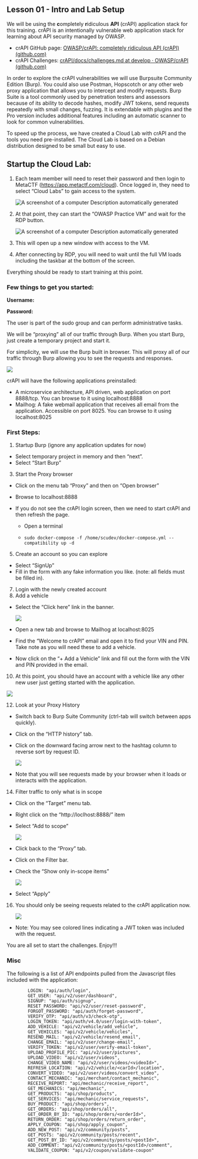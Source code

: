 ## Lesson 01 - Intro and Lab Setup

We will be using the **c**ompletely **r**idiculous **API** (crAPI) application stack for this training. crAPI is an intentionally vulnerable web application stack for learning about API security managed by OWASP.

- crAPI GitHub page: [OWASP/crAPI: completely ridiculous API (crAPI) (github.com)](https://github.com/OWASP/crAPI)
- crAPI Challenges: [crAPI/docs/challenges.md at develop · OWASP/crAPI (github.com)](https://github.com/OWASP/crAPI/blob/develop/docs/challenges.md)


In order to explore the crAPI vulnerabilities we will use Burpsuite Community Edition (Burp). You could also use Postman, Hopscotch or any other web proxy application that allows you to intercept and modify requests. Burp Suite is a tool commonly used by penetration testers and assessors because of its ability to decode hashes, modify JWT tokens, send requests repeatedly with small changes, fuzzing. It is extendable with plugins and the Pro version includes additional features including an automatic scanner to look for common vulnerabilities.

To speed up the process, we have created a Cloud Lab with crAPI and the tools you need pre-installed. The Cloud Lab is based on a Debian distribution designed to be small but easy to use. 

## Startup the Cloud Lab:

1. Each team member will need to reset their password and then login to MetaCTF (https://app.metactf.com/cloud). Once logged in, they need to select “Cloud Labs” to gain access to the system.

   ![A screenshot of a computer  Description automatically generated](Files/clip_image001.png)

2. At that point, they can start the “OWASP Practice VM” and wait for the RDP button.

   ![A screenshot of a computer  Description automatically generated](Files/clip_image001-1715220574544-3.png)

3. This will open up a new window with access to the VM.

4. After connecting by RDP, you will need to wait until the full VM loads including the taskbar at the bottom of the screen.

Everything should be ready to start training at this point.

### Few things to get you started:

**Username:**

**Password:**

The user is part of the sudo group and can perform administrative tasks.

We will be “proxying” all of our traffic through Burp. When you start Burp, just create a temporary project and start it.

For simplicity, we will use the Burp built in browser. This will proxy all of our traffic through Burp allowing you to see the requests and responses.

![](Files/image%202.png)  

  

crAPI will have the following applications preinstalled:

- A microservice architecture, API driven, web application on port 8888/tcp. You can browse to it using localhost:8888
- Mailhog: A fake webmail application that receives all email from the application. Accessible on port 8025. You can browse to it using localhost:8025


### First Steps:

1. Startup Burp (ignore any application updates for now)
- Select temporary project in memory and then “next”.
- Select “Start Burp”
3. Start the Proxy browser
- Click on the menu tab “Proxy” and then on “Open browser”
- Browse to localhost:8888
- If you do not see the crAPI login screen, then we need to start crAPI and then refresh the page. 

  - Open a terminal

  - ``` sudo docker-compose -f docker-compose.yml --compatibilitymode
    sudo docker-compose -f /home/scudev/docker-compose.yml --compatibility up -d
5. Create an account so you can explore
- Select “SignUp”
- Fill in the form with any fake information you like. (note: all fields must be filled in).

7. Login with the newly created account
8. Add a vehicle

- Select the “Click here” link in the banner.

  ![](Files/image%204.png)
- Open a new tab and browse to Mailhog at localhost:8025
- Find the “Welcome to crAPI” email and open it to find your VIN and PIN. Take note as you will need these to add a vehicle.
- Now click on the “+ Add a Vehicle” link and fill out the form with the VIN and PIN provided in the email.
10. At this point, you should have an account with a vehicle like any other new user just getting started with the application.

![](Files/image%205.png)

12. Look at your Proxy History

- Switch back to Burp Suite Community (ctrl-tab will switch between apps quickly).
- Click on the “HTTP history” tab.
- Click on the downward facing arrow next to the hashtag column to reverse sort by request ID.

  ![](Files/image%206.png)
- Note that you will see requests made by your browser when it loads or interacts with the application.
14. Filter traffic to only what is in scope
- Click on the “Target” menu tab.
- Right click on the “http://loclhost:8888/” item
- Select “Add to scope”

  ![](Files/image%207.png)
- Click back to the “Proxy” tab.
- Click on the Filter bar.
- Check the “Show only in-scope items”

  ![](Files/image%208.png)
- Select “Apply”
16. You should only be seeing requests related to the crAPI application now.

    ![](Files/image%209.png)
- Note: You may see colored lines indicating a JWT token was included with the request.

You are all set to start the challenges. Enjoy!!!

### Misc

The following is a list of API endpoints pulled from the Javascript files included with the application:

            LOGIN: "api/auth/login",
            GET_USER: "api/v2/user/dashboard",
            SIGNUP: "api/auth/signup",
            RESET_PASSWORD: "api/v2/user/reset-password",
            FORGOT_PASSWORD: "api/auth/forget-password",
            VERIFY_OTP: "api/auth/v3/check-otp",
            LOGIN_TOKEN: "api/auth/v4.0/user/login-with-token",
            ADD_VEHICLE: "api/v2/vehicle/add_vehicle",
            GET_VEHICLES: "api/v2/vehicle/vehicles",
            RESEND_MAIL: "api/v2/vehicle/resend_email",
            CHANGE_EMAIL: "api/v2/user/change-email",
            VERIFY_TOKEN: "api/v2/user/verify-email-token",
            UPLOAD_PROFILE_PIC: "api/v2/user/pictures",
            UPLOAD_VIDEO: "api/v2/user/videos",
            CHANGE_VIDEO_NAME: "api/v2/user/videos/<videoId>",
            REFRESH_LOCATION: "api/v2/vehicle/<carId>/location",
            CONVERT_VIDEO: "api/v2/user/videos/convert_video",
            CONTACT_MECHANIC: "api/merchant/contact_mechanic",
            RECEIVE_REPORT: "api/mechanic/receive_report",
            GET_MECHANICS: "api/mechanic",
            GET_PRODUCTS: "api/shop/products",
            GET_SERVICES: "api/mechanic/service_requests",
            BUY_PRODUCT: "api/shop/orders",
            GET_ORDERS: "api/shop/orders/all",
            GET_ORDER_BY_ID: "api/shop/orders/<orderId>",
            RETURN_ORDER: "api/shop/orders/return_order",
            APPLY_COUPON: "api/shop/apply_coupon",
            ADD_NEW_POST: "api/v2/community/posts",
            GET_POSTS: "api/v2/community/posts/recent",
            GET_POST_BY_ID: "api/v2/community/posts/<postId>",
            ADD_COMMENT: "api/v2/community/posts/<postId>/comment",
            VALIDATE_COUPON: "api/v2/coupon/validate-coupon"
